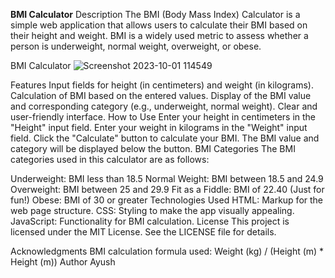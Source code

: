 **BMI Calculator**
Description
The BMI (Body Mass Index) Calculator is a simple web application that allows users to calculate their BMI based on their height and weight. BMI is a widely used metric to assess whether a person is underweight, normal weight, overweight, or obese.

BMI Calculator 
![Screenshot 2023-10-01 114549](https://github.com/heyush79/bmi-calci/assets/112588427/6809dc4c-4ccb-4da3-b9dd-569ec8b1eaa0)

Features
Input fields for height (in centimeters) and weight (in kilograms).
Calculation of BMI based on the entered values.
Display of the BMI value and corresponding category (e.g., underweight, normal weight).
Clear and user-friendly interface.
How to Use
Enter your height in centimeters in the "Height" input field.
Enter your weight in kilograms in the "Weight" input field.
Click the "Calculate" button to calculate your BMI.
The BMI value and category will be displayed below the button.
BMI Categories
The BMI categories used in this calculator are as follows:

Underweight: BMI less than 18.5
Normal Weight: BMI between 18.5 and 24.9
Overweight: BMI between 25 and 29.9
Fit as a Fiddle: BMI of 22.40 (Just for fun!)
Obese: BMI of 30 or greater
Technologies Used
HTML: Markup for the web page structure.
CSS: Styling to make the app visually appealing.
JavaScript: Functionality for BMI calculation.
License
This project is licensed under the MIT License. See the LICENSE file for details.

Acknowledgments
BMI calculation formula used: Weight (kg) / (Height (m) * Height (m))
Author
Ayush
